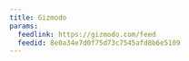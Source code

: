 ```yaml
---
title: Gizmodo
params:
  feedlink: https://gizmodo.com/feed
  feedid: 8e0a34e7d0f75d73c7545afd8b6e5109
---
```

